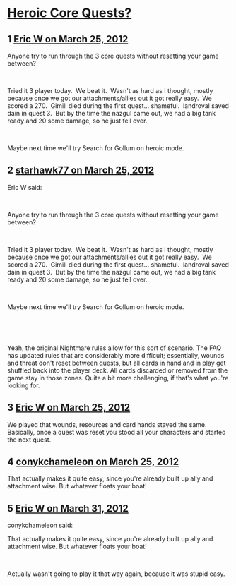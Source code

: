 # [Heroic Core Quests?](https://community.fantasyflightgames.com/topic/62296-heroic-core-quests/)

## 1 [Eric W on March 25, 2012](https://community.fantasyflightgames.com/topic/62296-heroic-core-quests/?do=findComment&comment=609845)

Anyone try to run through the 3 core quests without resetting your game between?

 

Tried it 3 player today.  We beat it.  Wasn't as hard as I thought, mostly because once we got our attachments/allies out it got really easy.  We scored a 270.  Gimili died during the first quest... shameful.  landroval saved dain in quest 3.  But by the time the nazgul came out, we had a big tank ready and 20 some damage, so he just fell over.

 

Maybe next time we'll try Search for Gollum on heroic mode.

## 2 [starhawk77 on March 25, 2012](https://community.fantasyflightgames.com/topic/62296-heroic-core-quests/?do=findComment&comment=609856)

Eric W said:

 

Anyone try to run through the 3 core quests without resetting your game between?

 

Tried it 3 player today.  We beat it.  Wasn't as hard as I thought, mostly because once we got our attachments/allies out it got really easy.  We scored a 270.  Gimili died during the first quest... shameful.  landroval saved dain in quest 3.  But by the time the nazgul came out, we had a big tank ready and 20 some damage, so he just fell over.

 

Maybe next time we'll try Search for Gollum on heroic mode.

 

 

Yeah, the original Nightmare rules allow for this sort of scenario. The FAQ has updated rules that are considerably more difficult; essentially, wounds and threat don't reset between quests, but all cards in hand and in play get shuffled back into the player deck. All cards discarded or removed from the game stay in those zones. Quite a bit more challenging, if that's what you're looking for.

## 3 [Eric W on March 25, 2012](https://community.fantasyflightgames.com/topic/62296-heroic-core-quests/?do=findComment&comment=609882)

We played that wounds, resources and card hands stayed the same.  Basically, once a quest was reset you stood all your characters and started the next quest.

## 4 [conykchameleon on March 25, 2012](https://community.fantasyflightgames.com/topic/62296-heroic-core-quests/?do=findComment&comment=610007)

That actually makes it quite easy, since you're already built up ally and attachment wise. But whatever floats your boat!

## 5 [Eric W on March 31, 2012](https://community.fantasyflightgames.com/topic/62296-heroic-core-quests/?do=findComment&comment=612122)

conykchameleon said:

That actually makes it quite easy, since you're already built up ally and attachment wise. But whatever floats your boat!



 

Actually wasn't going to play it that way again, because it was stupid easy.


